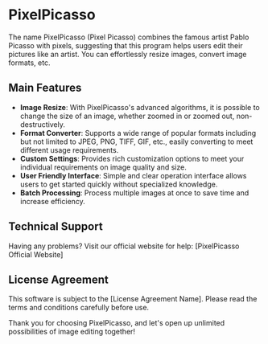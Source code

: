 # PixelPicasso

The name PixelPicasso (Pixel Picasso) combines the famous artist Pablo Picasso with pixels, suggesting that this program helps users edit their pictures like an artist. You can effortlessly resize images, convert image formats, etc. 

## Main Features

- **Image Resize**: With PixelPicasso's advanced algorithms, it is possible to change the size of an image, whether zoomed in or zoomed out, non-destructively.
- **Format Converter**: Supports a wide range of popular formats including but not limited to JPEG, PNG, TIFF, GIF, etc., easily converting to meet different usage requirements.
- **Custom Settings**: Provides rich customization options to meet your individual requirements on image quality and size.
- **User Friendly Interface**: Simple and clear operation interface allows users to get started quickly without specialized knowledge.
- **Batch Processing**: Process multiple images at once to save time and increase efficiency.

## Technical Support

Having any problems? Visit our official website for help: [PixelPicasso Official Website]

## License Agreement

This software is subject to the [License Agreement Name]. Please read the terms and conditions carefully before use.

Thank you for choosing PixelPicasso, and let's open up unlimited possibilities of image editing together!